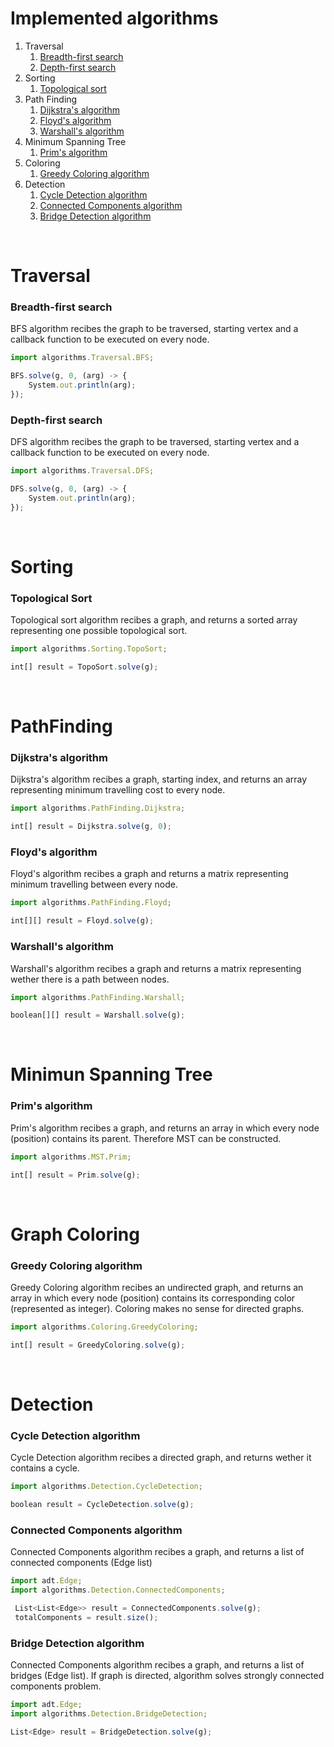 # Implemented algorithms

1. Traversal
    1. [Breadth-first search](#bfs)
    2. [Depth-first search](#dfs)
2. Sorting
    1. [Topological sort](#toposort)
3. Path Finding
    1. [Dijkstra's algorithm](#dijkstra)
    2. [Floyd's algorithm](#floyd)
    3. [Warshall's algorithm](#warshall)
4. Minimum Spanning Tree
    1. [Prim's algorithm](#prim)
5. Coloring
    1. [Greedy Coloring algorithm](#greedycoloring)
6. Detection
    1. [Cycle Detection algorithm](#cycledetection)
    2. [Connected Components algorithm](#conncomponents)
    3. [Bridge Detection algorithm](#bridge)


    
<br />

# Traversal

### Breadth-first search <a name="bfs"></a>
BFS algorithm recibes the graph to be traversed, starting vertex and a callback function to be executed on every node.

```javascript
import algorithms.Traversal.BFS;

BFS.solve(g, 0, (arg) -> {
    System.out.println(arg);
});
```

### Depth-first search <a name="dfs"></a>
DFS algorithm recibes the graph to be traversed, starting vertex and a callback function to be executed on every node.

```javascript
import algorithms.Traversal.DFS;

DFS.solve(g, 0, (arg) -> {
    System.out.println(arg);
});
```
<br />

# Sorting 

### Topological Sort <a name="toposort"></a>
Topological sort algorithm recibes a graph, and returns a sorted array representing one possible topological sort.

```javascript
import algorithms.Sorting.TopoSort;

int[] result = TopoSort.solve(g);
```
<br />

# PathFinding

### Dijkstra's algorithm <a name="dijkstra"></a>
Dijkstra's algorithm recibes a graph, starting index, and returns an array representing minimum travelling cost to every node.

```javascript
import algorithms.PathFinding.Dijkstra;

int[] result = Dijkstra.solve(g, 0);
```

### Floyd's algorithm <a name="floyd"></a>
Floyd's algorithm recibes a graph and returns a matrix representing minimum travelling between every node.

```javascript
import algorithms.PathFinding.Floyd;

int[][] result = Floyd.solve(g);
```

### Warshall's algorithm <a name="warshall"></a>
Warshall's algorithm recibes a graph and returns a matrix representing wether there is a path between nodes.

```javascript
import algorithms.PathFinding.Warshall;

boolean[][] result = Warshall.solve(g);
```

<br />

# Minimun Spanning Tree

### Prim's algorithm <a name="prim"></a>
Prim's algorithm recibes a graph, and returns an array in which every node (position) contains its parent. Therefore MST can be constructed.

```javascript
import algorithms.MST.Prim;

int[] result = Prim.solve(g);
```
<br />

# Graph Coloring

### Greedy Coloring algorithm <a name="greedycoloring"></a>
Greedy Coloring algorithm recibes an undirected graph, and returns an array in which every node (position) contains its corresponding color (represented as integer). Coloring makes no sense for directed graphs.

```javascript
import algorithms.Coloring.GreedyColoring;

int[] result = GreedyColoring.solve(g);
```
<br />

# Detection

### Cycle Detection algorithm <a name="cycledetection"></a>
Cycle Detection algorithm recibes a directed graph, and returns wether it contains a cycle.

```javascript
import algorithms.Detection.CycleDetection;

boolean result = CycleDetection.solve(g);
```

### Connected Components algorithm <a name="conncomponents"></a>
Connected Components algorithm recibes a graph, and returns a list of connected components (Edge list)

```javascript
import adt.Edge;
import algorithms.Detection.ConnectedComponents;

 List<List<Edge>> result = ConnectedComponents.solve(g);
 totalComponents = result.size();
```

### Bridge Detection algorithm <a name="bridge"></a>
Connected Components algorithm recibes a graph, and returns a list of bridges (Edge list). If graph is directed, algorithm solves strongly connected components problem.

```javascript
import adt.Edge;
import algorithms.Detection.BridgeDetection;

List<Edge> result = BridgeDetection.solve(g);
```

<br />

